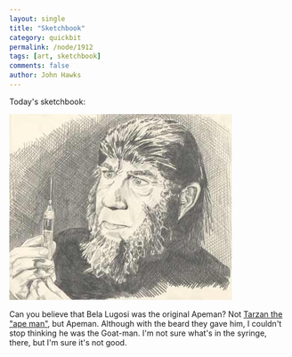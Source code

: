```yaml
---
layout: single 
title: "Sketchbook" 
category: quickbit
permalink: /node/1912
tags: [art, sketchbook] 
comments: false 
author: John Hawks 
---
```


Today's sketchbook: 

<div class="middle-picture">
<img src="/graphics/bela_lugosi_apeman_2009.jpg" width="400" height="334" alt="Bela Lugosi as the Apeman" />
</div>

Can you believe that Bela Lugosi was the original Apeman? Not <a href="http://johnhawks.net/node/1875">Tarzan the "ape man"</a>, but Apeman. Although with the beard they gave him, I couldn't stop thinking he was the Goat-man. I'm not sure what's in the syringe, there, but I'm sure it's not good. 

